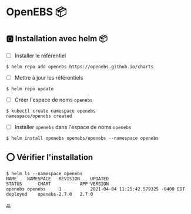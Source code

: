 # OpenEBS :package:



## :o2: Installation avec helm :package:

- [ ] Installer le référentiel

```
$ helm repo add openebs https://openebs.github.io/charts
```

- [ ] Mettre à jour les référentiels

```
$ helm repo update
```

- [ ] Créer l'espace de noms `openebs`

```
$ kubectl create namespace openebs
namespace/openebs created
```

- [ ] Installer `openebs` dans l'espace de noms `openebs`

```
$ helm install openebs openebs/openebs --namespace openebs
```

## :o: Vérifier l'installation

```
$ helm ls --namespace openebs
NAME   	NAMESPACE	REVISION	UPDATED                             	STATUS  	CHART        	APP VERSION
openebs	openebs  	1       	2021-04-04 11:25:42.579325 -0400 EDT	deployed	openebs-2.7.0	2.7.0   
```

[:back:](./#gear-prérequis)
